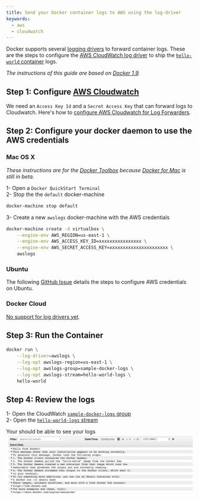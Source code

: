 ```yaml
---
title: Send your Docker container logs to AWS using the log-driver
keywords:
  - aws
  - cloudwatch
---
```


Docker supports several [logging drivers](https://docs.docker.com/engine/admin/logging/overview/) to forward container logs. These are the steps to configure the [AWS CloudWatch log driver](https://github.com/docker/docker/blob/3effe484e6f572298d0c3490517f57391617aa51/docs/reference/logging/awslogs.md) to ship the [`hello-world` container](https://hub.docker.com/_/hello-world/) logs.

*The instructions of this guide are based on [Docker 1.9](https://docs.docker.com/v1.9/engine/reference/logging/overview/).*

## Step 1: Configure [AWS Cloudwatch](https://aws.amazon.com/cloudwatch/)  
We need an `Access Key Id` and a `Secret Access Key` that can forward logs to Cloudwatch. Here's how to [configure AWS Cloudwatch for Log Forwarders](https://www.tddapps.com/2016/07/01/configure-AWS-cloudwatch-for-log-forwarders/).  

## Step 2: Configure your docker daemon to use the AWS credentials  

### Mac OS X  
*These instructions are for the [Docker Toolbox](https://www.docker.com/products/docker-toolbox) because [Docker for Mac](https://docs.docker.com/engine/installation/mac/) is still in beta.*  

1- Open a `Docker QuickStart Terminal`  
2- Stop the the `default` docker-machine  

```sh
docker-machine stop default
```

3- Create a new `awslogs` docker-machine with the AWS credentials  

```sh
docker-machine create -d virtualbox \
    --engine-env AWS_REGION=us-east-1 \
    --engine-env AWS_ACCESS_KEY_ID=xxxxxxxxxxxxxxxx \
    --engine-env AWS_SECRET_ACCESS_KEY=xxxxxxxxxxxxxxxxxxxxxx \
    awslogs
```

### Ubuntu  
The following [GitHub Issue](https://github.com/docker/docker/issues/16551) details the steps to configure AWS credentials on Ubuntu.

### Docker Cloud  
[No support for log drivers yet](https://forums.docker.com/t/is-it-possible-to-set-the-logging-driver/6666).

## Step 3: Run the Container  

```sh
docker run \
    --log-driver=awslogs \
    --log-opt awslogs-region=us-east-1 \
    --log-opt awslogs-group=sample-docker-logs \
    --log-opt awslogs-stream=hello-world-logs \
    hello-world
```

## Step 4: Review the logs  

1- Open the CloudWatch [`sample-docker-logs` group](https://console.aws.amazon.com/cloudwatch/home?#logStream:group=sample-docker-logs)  
2- Open the [`hello-world-logs` stream](https://console.aws.amazon.com/cloudwatch/home?#logEvent:group=sample-docker-logs;stream=hello-world-logs)  

Your should be able to see your logs  
![Hello-World container logs](/images/aws-docker-logs/hello-world-logs-uploaded.png)  
